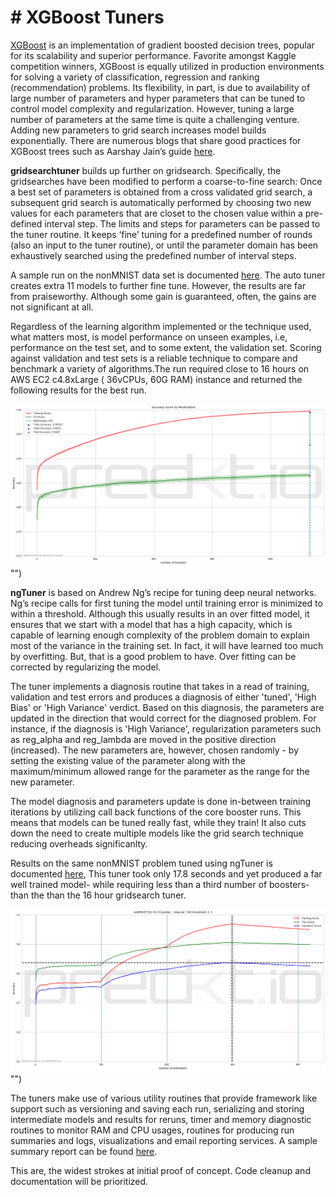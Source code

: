 # # XGBoost Tuners

[XGBoost](http://xgboost.readthedocs.io/en/latest/) is an implementation of gradient boosted decision trees, popular for its scalability and superior performance. Favorite amongst Kaggle competition winners, XGBoost is equally utilized in production environments for solving a variety of classification, regression and ranking (recommendation) problems. 
Its flexibility, in part, is due to availability of large number of parameters and hyper parameters that can be tuned to control model complexity and regularization. However, tuning a large number of parameters  at  the same time is quite a challenging venture. Adding new parameters to grid search increases model builds exponentially. There are numerous blogs that share good practices for XGBoost trees such as Aarshay Jain’s guide [here](https://www.analyticsvidhya.com/blog/2016/03/complete-guide-parameter-tuning-xgboost-with-codes-python/).

**gridsearchtuner**  builds up further on gridsearch. Specifically, the gridsearches have been modified to perform a coarse-to-fine search: Once a best set of parameters is obtained from a cross validated grid search, a subsequent grid search is automatically performed by choosing two new values for each parameters that are closet to the chosen value within a pre-defined interval step. The limits and steps for parameters can be passed to the tuner routine. It keeps ‘fine’ tuning for a predefined number of rounds (also an input to the tuner routine), or until the parameter domain has been exhaustively searched using the predefined number of interval steps.

A sample run on the  nonMNIST data set is documented  [here](https://github.com/predkt/tuner/blob/master/gridsearchtuner/notMNIST%20with%20XGBoost.ipynb). The auto tuner creates extra 11 models to further fine tune. However, the results are far from praiseworthy. Although some gain is guaranteed, often, the gains are not significant at all. 

Regardless of the learning algorithm implemented or the technique used, what matters most, is  model performance on unseen examples, i.e, performance on the  test set, and to some extent, the validation set. Scoring against validation and test sets is a reliable technique to compare and benchmark a variety of algorithms.The run required close to 16 hours on AWS EC2 c4.8xLarge ( 36vCPUs, 60G RAM) instance and returned the following results for the best run.

![gridsearchtuner results](https://github.com/predkt/tuner/blob/master/images/gridsearchresults.png)"")

**ngTuner** is based on Andrew Ng’s recipe for tuning deep neural networks. Ng’s recipe calls for first tuning the model until training error is minimized to within a threshold. Although this usually results in an over fitted model, it ensures that we start with a model that has a high capacity, which is capable of learning enough complexity of the problem domain to explain most of the variance in the training set. In fact, it will have learned too much by overfitting. But, that is a good problem to have. Over fitting can be corrected by regularizing the model.


The tuner implements a diagnosis routine that takes in a read of training, validation and test errors and produces a diagnosis of either 'tuned', 'High Bias' or 'High Variance' verdict. Based on this diagnosis, the parameters are updated in the direction that would correct for the diagnosed problem. For instance, if the diagnosis is 'High Variance', regularization parameters such as reg_alpha and reg_lambda are moved in the positive direction (increased). The new parameters are, however, chosen randomly - by setting the existing value of the parameter along with the maximum/minimum allowed range for the parameter as the range for the new parameter.

The model diagnosis and parameters update  is done in-between training iterations by utilizing call back functions of the core booster runs. This means that  models can be tuned really fast, while they train! It also cuts down the need to create multiple models like the grid search technique reducing overheads significanlty. 

Results on the same nonMNIST problem tuned using ngTuner is documented  [here](https://github.com/predkt/tuner/blob/master/sandbox/notMNIST%20-XBGOOST%20with%20ngTuner.ipynb), This tuner took only 17.8 seconds and yet produced a far well trained model- while requiring less than a third number of boosters- than the than the 16 hour gridsearch tuner.

![gridsearchtuner results](https://github.com/predkt/tuner/blob/master/images/ngtuner.png)"")


The tuners make use of various utility routines that provide framework like support such as versioning and saving each run, serializing and storing intermediate models and results for reruns, timer and memory diagnostic routines to monitor RAM and CPU usages, routines for producing run summaries and logs, visualizations and email reporting services. A sample summary report can be found  [here](https://github.com/predkt/tuner/blob/2325e1e4fe0fa403a8a168504c803cb0ab7880a8/sandbox/runprofiles/20171021/summary_20171021011445.txt).

This are, the widest strokes at initial proof of concept. Code cleanup and documentation will be prioritized.



